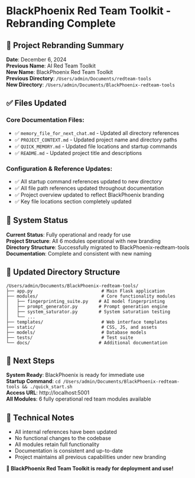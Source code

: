 # BlackPhoenix Red Team Toolkit - Rebranding Complete

## 🎯 Project Rebranding Summary

**Date**: December 6, 2024  
**Previous Name**: AI Red Team Toolkit  
**New Name**: BlackPhoenix Red Team Toolkit  
**Previous Directory**: `/Users/admin/Documents/redteam-tools`  
**New Directory**: `/Users/admin/Documents/BlackPhoenix-redteam-tools`  

## ✅ Files Updated

### Core Documentation Files:
- ✅ `memory_file_for_next_chat.md` - Updated all directory references
- ✅ `PROJECT_CONTEXT.md` - Updated project name and directory paths
- ✅ `QUICK_MEMORY.md` - Updated file locations and startup commands
- ✅ `README.md` - Updated project title and descriptions

### Configuration & Reference Updates:
- ✅ All startup command references updated to new directory
- ✅ All file path references updated throughout documentation
- ✅ Project overview updated to reflect BlackPhoenix branding
- ✅ Key file locations section completely updated

## 🚀 System Status

**Current Status**: Fully operational and ready for use  
**Project Structure**: All 6 modules operational with new branding  
**Directory Structure**: Successfully migrated to BlackPhoenix-redteam-tools  
**Documentation**: Complete and consistent with new naming  

## 📁 Updated Directory Structure

```
/Users/admin/Documents/BlackPhoenix-redteam-tools/
├── app.py                          # Main Flask application
├── modules/                        # Core functionality modules
│   ├── fingerprinting_suite.py    # AI model fingerprinting
│   ├── prompt_generator.py        # Prompt generation engine
│   ├── system_saturator.py        # System saturation testing
│   └── ...
├── templates/                      # Web interface templates
├── static/                         # CSS, JS, and assets
├── models/                         # Database models
├── tests/                          # Test suite
└── docs/                          # Additional documentation
```

## 🎯 Next Steps

**System Ready**: BlackPhoenix is ready for immediate use  
**Startup Command**: `cd /Users/admin/Documents/BlackPhoenix-redteam-tools && ./quick_start.sh`  
**Access URL**: http://localhost:5001  
**All Modules**: 6 fully operational red team modules available  

## 🔧 Technical Notes

- All internal references have been updated
- No functional changes to the codebase
- All modules retain full functionality
- Documentation is consistent and up-to-date
- Project maintains all previous capabilities under new branding

**🎉 BlackPhoenix Red Team Toolkit is ready for deployment and use!**

